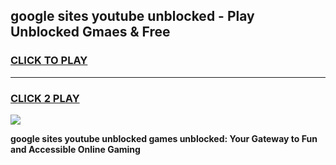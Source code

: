 
## google sites youtube unblocked - Play Unblocked Gmaes & Free
<h3>
<a href="https://news.freeplayer.one?title=google_sites_youtube_unblocked&ref=23F">CLICK TO PLAY</a></h3>
<hr>

<h3>
<a href="https://news.freeplayer.one?title=google_sites_youtube_unblocked&ref=23F">CLICK 2 PLAY</a>
  
</h3>

<a href="https://news.freeplayer.one?title=google_sites_youtube_unblocked&ref=23F/"><img src="https://clearcache.store/games.png"></a>


**google sites youtube unblocked games unblocked: Your Gateway to Fun and Accessible Online Gaming**
